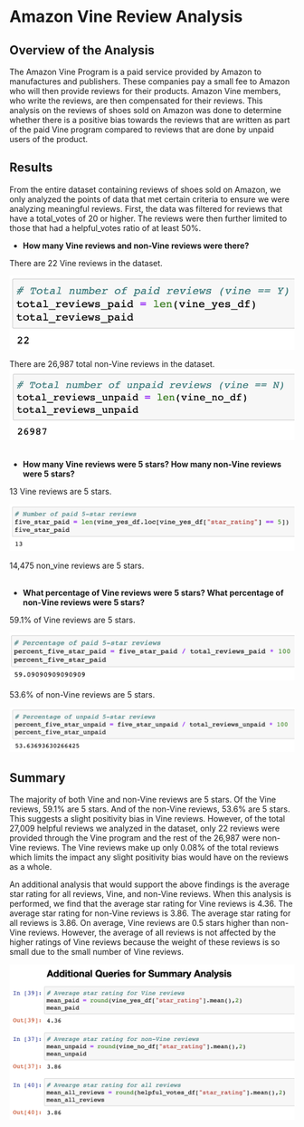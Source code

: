# Amazon Vine Review Analysis

## Overview of the Analysis
The Amazon Vine Program is a paid service provided by Amazon to manufactures and publishers. These companies pay a small fee to Amazon who will then provide reviews for their products. Amazon Vine members, who write the reviews, are then compensated for their reviews. This analysis on the reviews of shoes sold on Amazon was done to determine whether there is a positive bias towards the reviews that are written as part of the paid Vine program compared to reviews that are done by unpaid users of the product. 


## Results

From the entire dataset containing reviews of shoes sold on Amazon, we only analyzed the points of data that met certain criteria to ensure we were analyzing meaningful reviews. First, the data was filtered for reviews that have a total_votes of 20 or higher. The reviews were then further limited to those that had a helpful_votes ratio of at least 50%. 
<br/>

* **How many Vine reviews and non-Vine reviews were there?**

There are 22 Vine reviews in the dataset.

<img src="images/total_vine_reviews.png">

There are 26,987 total non-Vine reviews in the dataset. 
<img src="images/total_nonvine_reviews.png">
<br/><br/>


* **How many Vine reviews were 5 stars? How many non-Vine reviews were 5 stars?**

13 Vine reviews are 5 stars.

<img src="images/five_star_vine.png">

14,475 non_vine reviews are 5 stars. 
<br/><br/>


* **What percentage of Vine reviews were 5 stars? What percentage of non-Vine reviews were 5 stars?**

59.1% of Vine reviews are 5 stars. 

<img src="images/percent_five_star_vine.png">

53.6% of non-Vine reviews are 5 stars. 

<img src="images/percent_five_star_nonvine.png">



## Summary 
<p>The majority of both Vine and non-Vine reviews are 5 stars. Of the Vine reviews, 59.1% are 5 stars. And of the non-Vine reviews, 53.6% are 5 stars. This suggests a slight positivity bias in Vine reviews. However, of the total 27,009 helpful reviews we analyzed in the dataset, only 22 reviews were provided through the Vine program and the rest of the 26,987 were non-Vine reviews. The Vine reviews make up only 0.08% of the total reviews which limits the impact any slight positivity bias would have on the reviews as a whole.</p>
<p>An additional analysis that would support the above findings is the average star rating for all reviews, Vine, and non-Vine reviews. When this analysis is performed, we find that the average star rating for Vine reviews is 4.36. The average star rating for non-Vine reviews is 3.86. The average star rating for all reviews is 3.86. On average, Vine reviews are 0.5 stars higher than non-Vine reviews. However, the average of all reviews is not affected by the higher ratings of Vine reviews because the weight of these reviews is so small due to the small number of Vine reviews.</p>

<img src="images/avg_star_ratings.png">




